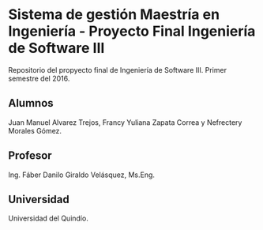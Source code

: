 # Sistema de gestión Maestría en Ingeniería - Proyecto Final Ingeniería de Software III

Repositorio del propyecto final de Ingeniería de Software III.  Primer semestre del 2016.

## Alumnos

Juan Manuel Alvarez Trejos, Francy Yuliana Zapata Correa y Nefrectery Morales Gómez.

## Profesor

Ing. Fáber Danilo Giraldo Velásquez, Ms.Eng.

## Universidad

Universidad del Quindío. 


